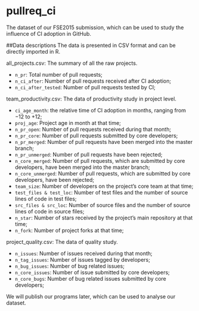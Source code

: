 # pullreq_ci
The dataset of our FSE2015 submission, which can be used to study the influence of CI adoption in GitHub. 

##Data descriptions
The data is presented in CSV format and can be directly imported in R.

all_projects.csv: The summary of all the raw projects. 
* `n_pr`: Total number of pull requests;
* `n_ci_after`: Number of pull requests received after CI adoption;
* `n_ci_after_tested`: Number of pull requests tested by CI; 

team_productivity.csv: The data of productivity study in project level.
* `ci_age_month`: the relative time of CI adoption in months, ranging from −12 to +12;
* `proj_age`: Project age in month at that time;
* `n_pr_open`: Number of pull requests received during that month;
* `n_pr_core`: Number of pull requests submitted by core developers;
* `n_pr_merged`: Number of pull requests have been merged into the master branch;
* `n_pr_unmerged`: Number of pull requests have been rejected;
* `n_core_merged`: Number of pull requests, which are submitted by core developers, have been merged into the master branch;
* `n_core_unmerged`: Number of pull requests, which are submitted by core developers, have been rejected;
* `team_size`: Number of developers on the project’s core team at that time;
* `test_files & test_loc`: Number of test files and the number of source lines of code in test files;
* `src_files & src_loc`: Number of source files and the number of source lines of code in source files;
* `n_star`: Number of stars received by the project’s main repository at that time;
* `n_fork`: Number of project forks at that time;

project_quality.csv: The data of quality study.
* `n_issues`: Number of issues received during that month;
* `n_tag_issues`: Number of issues tagged by developers;
* `n_bug_issues`: Number of bug related issues;
* `n_core_issues`: Number of issue submitted by core developers;
* `n_core_bugs`: Number of bug related issues submitted by core developers;

We will publish our programs later, which can be used to analyse our dataset.

